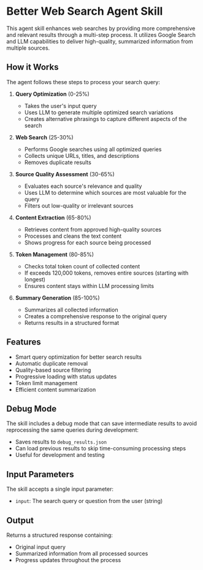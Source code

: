 # Better Web Search Agent Skill

This agent skill enhances web searches by providing more comprehensive and relevant results through a multi-step process. It utilizes Google Search and LLM capabilities to deliver high-quality, summarized information from multiple sources.

## How it Works

The agent follows these steps to process your search query:

1. **Query Optimization** (0-25%)
   - Takes the user's input query
   - Uses LLM to generate multiple optimized search variations
   - Creates alternative phrasings to capture different aspects of the search

2. **Web Search** (25-30%)
   - Performs Google searches using all optimized queries
   - Collects unique URLs, titles, and descriptions
   - Removes duplicate results

3. **Source Quality Assessment** (30-65%)
   - Evaluates each source's relevance and quality
   - Uses LLM to determine which sources are most valuable for the query
   - Filters out low-quality or irrelevant sources

4. **Content Extraction** (65-80%)
   - Retrieves content from approved high-quality sources
   - Processes and cleans the text content
   - Shows progress for each source being processed

5. **Token Management** (80-85%)
   - Checks total token count of collected content
   - If exceeds 120,000 tokens, removes entire sources (starting with longest)
   - Ensures content stays within LLM processing limits

6. **Summary Generation** (85-100%)
   - Summarizes all collected information
   - Creates a comprehensive response to the original query
   - Returns results in a structured format

## Features

- Smart query optimization for better search results
- Automatic duplicate removal
- Quality-based source filtering
- Progressive loading with status updates
- Token limit management
- Efficient content summarization

## Debug Mode

The skill includes a debug mode that can save intermediate results to avoid reprocessing the same queries during development:
- Saves results to `debug_results.json`
- Can load previous results to skip time-consuming processing steps
- Useful for development and testing

## Input Parameters

The skill accepts a single input parameter:
- `input`: The search query or question from the user (string)

## Output

Returns a structured response containing:
- Original input query
- Summarized information from all processed sources
- Progress updates throughout the process